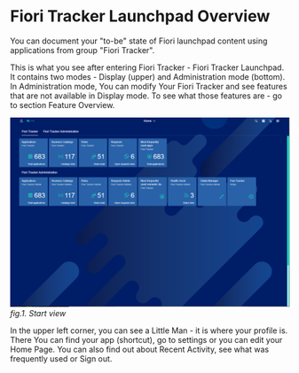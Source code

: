 # Fiori Tracker Launchpad Overview

You can document your "to-be" state of Fiori launchpad content using applications from group "Fiori Tracker".

This is what you see after entering Fiori Tracker - Fiori Tracker Launchpad. It contains two modes - Display (upper) and Administration mode (bottom). In Administration mode, You can modify Your Fiori Tracker and see features that are not available in Display mode. To see what those features are - go to section Feature Overview. 

![](../res/launchpad.png)
*fig.1. Start view*

In the upper left corner, you can see a Little Man - it is where your profile is. There You can find your app (shortcut), go to settings or you can edit your Home Page. You can also find out about Recent Activity, see what was frequently used or Sign out. 
























